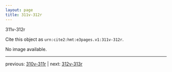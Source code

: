 ```yaml
---
layout: page
title: 311v-312r
---
```


311v-312r

Cite this object as `urn:cite2:hmt:e3pages.v1:311v-312r`.

No image available. 



---

previous: [310v-311r](../310v-311r/) | next: [312v-313r](../312v-313r/)